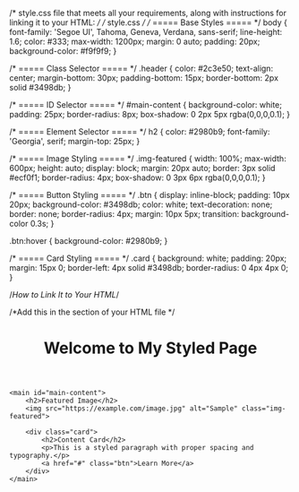 /* style.css file that meets all your requirements, along with instructions for linking it to your HTML: */
/* style.css */
/* ===== Base Styles ===== */
body {
    font-family: 'Segoe UI', Tahoma, Geneva, Verdana, sans-serif;
    line-height: 1.6;
    color: #333;
    max-width: 1200px;
    margin: 0 auto;
    padding: 20px;
    background-color: #f9f9f9;
}

/* ===== Class Selector ===== */
.header {
    color: #2c3e50;
    text-align: center;
    margin-bottom: 30px;
    padding-bottom: 15px;
    border-bottom: 2px solid #3498db;
}

/* ===== ID Selector ===== */
#main-content {
    background-color: white;
    padding: 25px;
    border-radius: 8px;
    box-shadow: 0 2px 5px rgba(0,0,0,0.1);
}

/* ===== Element Selector ===== */
h2 {
    color: #2980b9;
    font-family: 'Georgia', serif;
    margin-top: 25px;
}

/* ===== Image Styling ===== */
.img-featured {
    width: 100%;
    max-width: 600px;
    height: auto;
    display: block;
    margin: 20px auto;
    border: 3px solid #ecf0f1;
    border-radius: 4px;
    box-shadow: 0 3px 6px rgba(0,0,0,0.1);
}

/* ===== Button Styling ===== */
.btn {
    display: inline-block;
    padding: 10px 20px;
    background-color: #3498db;
    color: white;
    text-decoration: none;
    border: none;
    border-radius: 4px;
    margin: 10px 5px;
    transition: background-color 0.3s;
}

.btn:hover {
    background-color: #2980b9;
}

/* ===== Card Styling ===== */
.card {
    background: white;
    padding: 20px;
    margin: 15px 0;
    border-left: 4px solid #3498db;
    border-radius: 0 4px 4px 0;
}


/*How to Link It to Your HTML*/

/*Add this in the <head> section of your HTML file */
<!DOCTYPE html>
<html lang="en">
<head>
    <meta charset="UTF-8">
    <meta name="viewport" content="width=device-width, initial-scale=1.0">
    <title>Styled Page</title>
    <link rel="stylesheet" href="style.css"> <!-- Link to external CSS -->
</head>
<body>
    <header class="header">
        <h1>Welcome to My Styled Page</h1>
    </header>
    
    <main id="main-content">
        <h2>Featured Image</h2>
        <img src="https://example.com/image.jpg" alt="Sample" class="img-featured">
        
        <div class="card">
            <h2>Content Card</h2>
            <p>This is a styled paragraph with proper spacing and typography.</p>
            <a href="#" class="btn">Learn More</a>
        </div>
    </main>
</body>
</html>
